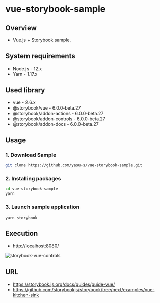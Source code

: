 # vue-storybook-sample

## Overview

- Vue.js + Storybook sample.

## System requirements

- Node.js - 12.x
- Yarn - 1.17.x

## Used library

- vue - 2.6.x
- @storybook/vue - 6.0.0-beta.27
- @storybook/addon-actions - 6.0.0-beta.27
- @storybook/addon-controls - 6.0.0-beta.27
- @storybook/addon-docs - 6.0.0-beta.27

## Usage

### 1. Download Sample

```bash
git clone https://github.com/yasu-s/vue-storybook-sample.git
```

### 2.  Installing packages

```bash
cd vue-storybook-sample
yarn
```

### 3. Launch sample application

```bash
yarn storybook
```

## Execution 

- http://localhost:8080/

![storybook-vue-controls](https://user-images.githubusercontent.com/2668146/84209742-dffd9680-aaf1-11ea-9152-c131c2d2d5b7.gif)

## URL

- https://storybook.js.org/docs/guides/guide-vue/
- https://github.com/storybookjs/storybook/tree/next/examples/vue-kitchen-sink
